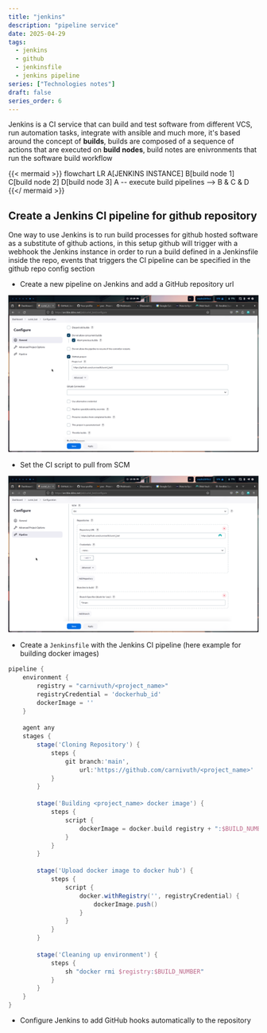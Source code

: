 ```yaml
---
title: "jenkins"
description: "pipeline service"
date: 2025-04-29
tags:
  - jenkins
  - github
  - jenkinsfile
  - jenkins pipeline
series: ["Technologies notes"]
draft: false
series_order: 6
---
```


Jenkins is a CI service that can build and test software from different VCS, run automation tasks, integrate with ansible and much more, it's based around the concept of **builds**, builds are composed of a sequence of actions that  are executed on **build nodes**, build notes are enivronments that run the software build workflow

{{< mermaid >}}
flowchart LR
A[JENKINS INSTANCE]
B[build node 1]
C[build node 2]
D[build node 3]
A -- execute build pipelines --> B & C & D
{{</ mermaid >}}


## Create a Jenkins CI pipeline for github repository

One way to use Jenkins is to run build processes for github hosted software as a substitute of github actions, in this setup github will trigger with a webhook the Jenkins instance in order to run a build defined in a Jenkinsfile inside the repo, events that triggers the CI pipeline can be specified in the github repo config section

- Create a new pipeline on Jenkins and add a GitHub repository url

![](jenkins1.png)

- Set the CI script to pull from SCM

![](jenkins2.png)

- Create a `Jenkinsfile` with the Jenkins CI pipeline (here example for building docker images)

```groovy
pipeline {
	environment {
		registry = "carnivuth/<project_name>"
		registryCredential = 'dockerhub_id'
		dockerImage = ''
	}

	agent any
	stages {
		stage('Cloning Repository') {
			steps {
				git branch:'main',
				    url:'https://github.com/carnivuth/<project_name>'
			}
		}

		stage('Building <project_name> docker image') {
			steps {
				script {
					dockerImage = docker.build registry + ":$BUILD_NUMBER"
				}
			}
		}

		stage('Upload docker image to docker hub') {
			steps {
				script {
					docker.withRegistry('', registryCredential) {
						dockerImage.push()
					}
				}
			}
		}

		stage('Cleaning up environment') {
			steps {
				sh "docker rmi $registry:$BUILD_NUMBER"
			}
		}
	}
}
```

- Configure Jenkins to add GitHub hooks automatically to the repository
